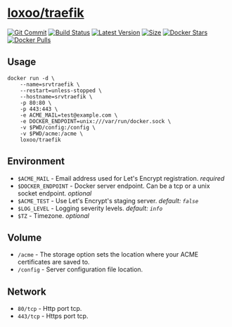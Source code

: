 [hub]: https://hub.docker.com/r/loxoo/traefik
[git]: https://github.com/triptixx/traefik/tree/master
[actions]: https://github.com/triptixx/traefik/actions/workflows/main.yml

# [loxoo/traefik][hub]
[![Git Commit](https://img.shields.io/github/last-commit/triptixx/traefik/master)][git]
[![Build Status](https://github.com/triptixx/traefik/actions/workflows/main.yml/badge.svg?branch=master)][actions]
[![Latest Version](https://img.shields.io/docker/v/loxoo/traefik/latest)][hub]
[![Size](https://img.shields.io/docker/image-size/loxoo/traefik/latest)][hub]
[![Docker Stars](https://img.shields.io/docker/stars/loxoo/traefik.svg)][hub]
[![Docker Pulls](https://img.shields.io/docker/pulls/loxoo/traefik.svg)][hub]

## Usage

```shell
docker run -d \
    --name=srvtraefik \
    --restart=unless-stopped \
    --hostname=srvtraefik \
    -p 80:80 \
    -p 443:443 \
    -e ACME_MAIL=test@example.com \
    -e DOCKER_ENDPOINT=unix:///var/run/docker.sock \
    -v $PWD/config:/config \
    -v $PWD/acme:/acme \
    loxoo/traefik
```

## Environment

- `$ACME_MAIL`          - Email address used for Let's Encrypt registration. _required_
- `$DOCKER_ENDPOINT`    - Docker server endpoint. Can be a tcp or a unix socket endpoint. _optional_
- `$ACME_TEST`          - Use Let's Encrypt's staging server. _default: `false`_
- `$LOG_LEVEL`          - Logging severity levels. _default: `info`_
- `$TZ`                 - Timezone. _optional_

## Volume

- `/acme`               - The storage option sets the location where your ACME certificates are saved to.
- `/config`             - Server configuration file location.

## Network

- `80/tcp`              - Http port tcp.
- `443/tcp`             - Https port tcp.
